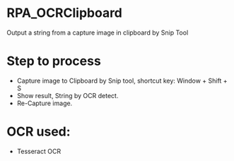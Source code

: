 # RPA_OCRClipboard
Output a string from a capture image in clipboard by Snip Tool
# Step to process
- Capture image to Clipboard by Snip tool, shortcut key: Window + Shift + S
- Show result, String by OCR detect.
- Re-Capture image.
# OCR used:
- Tesseract OCR
